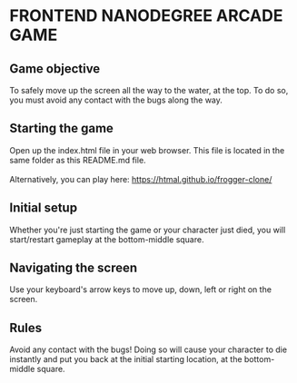 # FRONTEND NANODEGREE ARCADE GAME


## Game objective
To safely move up the screen all the way to the water, at the top. To do so, you must avoid any contact with the bugs along the way.


## Starting the game
Open up the index.html file in your web browser. This file is located in the same folder as this README.md file.\
\
Alternatively, you can play here: https://htmal.github.io/frogger-clone/


## Initial setup
Whether you're just starting the game or your character just died, you will start/restart gameplay at the bottom-middle square.


## Navigating the screen
Use your keyboard's arrow keys to move up, down, left or right on the screen.


## Rules
Avoid any contact with the bugs! Doing so will cause your character to die instantly and put you back at the initial starting location, at the bottom-middle square.
